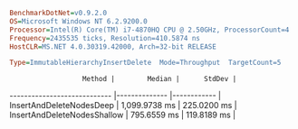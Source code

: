 ```ini
BenchmarkDotNet=v0.9.2.0
OS=Microsoft Windows NT 6.2.9200.0
Processor=Intel(R) Core(TM) i7-4870HQ CPU @ 2.50GHz, ProcessorCount=4
Frequency=2435535 ticks, Resolution=410.5874 ns
HostCLR=MS.NET 4.0.30319.42000, Arch=32-bit RELEASE

Type=ImmutableHierarchyInsertDelete  Mode=Throughput  TargetCount=5  

```
                      Method |        Median |      StdDev |
---------------------------- |-------------- |------------ |
    InsertAndDeleteNodesDeep | 1,099.9738 ms | 225.0200 ms |
 InsertAndDeleteNodesShallow |   795.6559 ms | 119.8189 ms |
